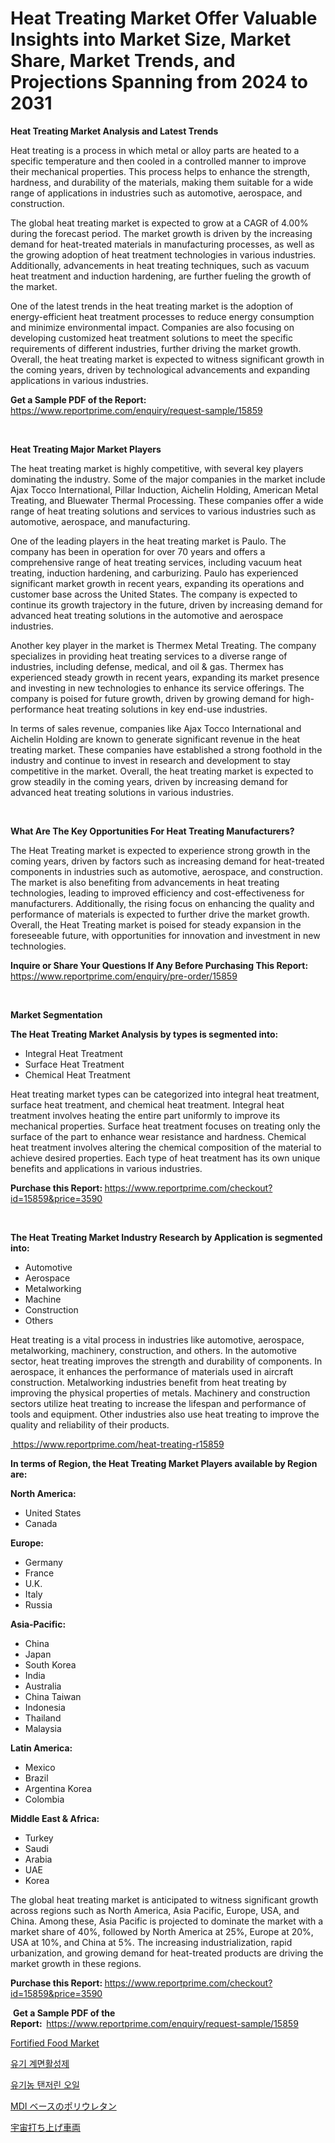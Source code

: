 <p><h1>Heat Treating Market Offer Valuable Insights into Market Size, Market Share, Market Trends, and Projections Spanning from 2024 to 2031</h1></p><p><strong>Heat Treating Market Analysis and Latest Trends</strong></p>
<p><p>Heat treating is a process in which metal or alloy parts are heated to a specific temperature and then cooled in a controlled manner to improve their mechanical properties. This process helps to enhance the strength, hardness, and durability of the materials, making them suitable for a wide range of applications in industries such as automotive, aerospace, and construction.</p><p>The global heat treating market is expected to grow at a CAGR of 4.00% during the forecast period. The market growth is driven by the increasing demand for heat-treated materials in manufacturing processes, as well as the growing adoption of heat treatment technologies in various industries. Additionally, advancements in heat treating techniques, such as vacuum heat treatment and induction hardening, are further fueling the growth of the market.</p><p>One of the latest trends in the heat treating market is the adoption of energy-efficient heat treatment processes to reduce energy consumption and minimize environmental impact. Companies are also focusing on developing customized heat treatment solutions to meet the specific requirements of different industries, further driving the market growth. Overall, the heat treating market is expected to witness significant growth in the coming years, driven by technological advancements and expanding applications in various industries.</p></p>
<p><strong>Get a Sample PDF of the Report:&nbsp;</strong> <a href="https://www.reportprime.com/enquiry/request-sample/15859">https://www.reportprime.com/enquiry/request-sample/15859</a></p>
<p>&nbsp;</p>
<p><strong>Heat Treating Major Market Players</strong></p>
<p><p>The heat treating market is highly competitive, with several key players dominating the industry. Some of the major companies in the market include Ajax Tocco International, Pillar Induction, Aichelin Holding, American Metal Treating, and Bluewater Thermal Processing. These companies offer a wide range of heat treating solutions and services to various industries such as automotive, aerospace, and manufacturing.</p><p>One of the leading players in the heat treating market is Paulo. The company has been in operation for over 70 years and offers a comprehensive range of heat treating services, including vacuum heat treating, induction hardening, and carburizing. Paulo has experienced significant market growth in recent years, expanding its operations and customer base across the United States. The company is expected to continue its growth trajectory in the future, driven by increasing demand for advanced heat treating solutions in the automotive and aerospace industries.</p><p>Another key player in the market is Thermex Metal Treating. The company specializes in providing heat treating services to a diverse range of industries, including defense, medical, and oil & gas. Thermex has experienced steady growth in recent years, expanding its market presence and investing in new technologies to enhance its service offerings. The company is poised for future growth, driven by growing demand for high-performance heat treating solutions in key end-use industries.</p><p>In terms of sales revenue, companies like Ajax Tocco International and Aichelin Holding are known to generate significant revenue in the heat treating market. These companies have established a strong foothold in the industry and continue to invest in research and development to stay competitive in the market. Overall, the heat treating market is expected to grow steadily in the coming years, driven by increasing demand for advanced heat treating solutions in various industries.</p></p>
<p>&nbsp;</p>
<p><strong>What Are The Key Opportunities For Heat Treating Manufacturers?</strong></p>
<p><p>The Heat Treating market is expected to experience strong growth in the coming years, driven by factors such as increasing demand for heat-treated components in industries such as automotive, aerospace, and construction. The market is also benefiting from advancements in heat treating technologies, leading to improved efficiency and cost-effectiveness for manufacturers. Additionally, the rising focus on enhancing the quality and performance of materials is expected to further drive the market growth. Overall, the Heat Treating market is poised for steady expansion in the foreseeable future, with opportunities for innovation and investment in new technologies.</p></p>
<p><strong>Inquire or Share Your Questions If Any Before Purchasing This Report:</strong> <a href="https://www.reportprime.com/enquiry/pre-order/15859">https://www.reportprime.com/enquiry/pre-order/15859</a></p>
<p>&nbsp;</p>
<p><strong>Market Segmentation</strong></p>
<p><strong>The Heat Treating Market Analysis by types is segmented into:</strong></p>
<p><ul><li>Integral Heat Treatment</li><li>Surface Heat Treatment</li><li>Chemical Heat Treatment</li></ul></p>
<p><p>Heat treating market types can be categorized into integral heat treatment, surface heat treatment, and chemical heat treatment. Integral heat treatment involves heating the entire part uniformly to improve its mechanical properties. Surface heat treatment focuses on treating only the surface of the part to enhance wear resistance and hardness. Chemical heat treatment involves altering the chemical composition of the material to achieve desired properties. Each type of heat treatment has its own unique benefits and applications in various industries.</p></p>
<p><strong>Purchase this Report:&nbsp;</strong><a href="https://www.reportprime.com/checkout?id=15859&price=3590">https://www.reportprime.com/checkout?id=15859&price=3590</a></p>
<p>&nbsp;</p>
<p><strong>The Heat Treating Market Industry Research by Application is segmented into:</strong></p>
<p><ul><li>Automotive</li><li>Aerospace</li><li>Metalworking</li><li>Machine</li><li>Construction</li><li>Others</li></ul></p>
<p><p>Heat treating is a vital process in industries like automotive, aerospace, metalworking, machinery, construction, and others. In the automotive sector, heat treating improves the strength and durability of components. In aerospace, it enhances the performance of materials used in aircraft construction. Metalworking industries benefit from heat treating by improving the physical properties of metals. Machinery and construction sectors utilize heat treating to increase the lifespan and performance of tools and equipment. Other industries also use heat treating to improve the quality and reliability of their products.</p></p>
<p><a href="https://www.reportprime.com/heat-treating-r15859">&nbsp;https://www.reportprime.com/heat-treating-r15859</a></p>
<p><strong>In terms of Region, the Heat Treating Market Players available by Region are:</strong></p>
<p>
    <p> <strong> North America: </strong>
        <ul>
            <li>United States</li>
            <li>Canada</li>
        </ul>
        </p> 
    <p> <strong> Europe: </strong>
        <ul>
            <li>Germany</li>
            <li>France</li>
            <li>U.K.</li>
            <li>Italy</li>
            <li>Russia</li>
        </ul>
        </p> 
    <p> <strong> Asia-Pacific: </strong>
        <ul>
            <li>China</li>
            <li>Japan</li>
            <li>South Korea</li>
            <li>India</li>
            <li>Australia</li>
            <li>China Taiwan</li>
            <li>Indonesia</li>
            <li>Thailand</li>
            <li>Malaysia</li>
        </ul>
        </p> 
    <p> <strong> Latin America: </strong>
        <ul>
            <li>Mexico</li>
            <li>Brazil</li>
            <li>Argentina Korea</li>
            <li>Colombia</li>
        </ul>
        </p> 
    <p> <strong> Middle East & Africa: </strong>
        <ul>
            <li>Turkey</li>
            <li>Saudi</li>
            <li>Arabia</li>
            <li>UAE</li>
            <li>Korea</li>
        </ul>
    </p>
    </p>
<p><p>The global heat treating market is anticipated to witness significant growth across regions such as North America, Asia Pacific, Europe, USA, and China. Among these, Asia Pacific is projected to dominate the market with a market share of 40%, followed by North America at 25%, Europe at 20%, USA at 10%, and China at 5%. The increasing industrialization, rapid urbanization, and growing demand for heat-treated products are driving the market growth in these regions.</p></p>
<p><strong>Purchase this Report: </strong><a href="https://www.reportprime.com/checkout?id=15859&price=3590">https://www.reportprime.com/checkout?id=15859&price=3590</a></p>
<p>&nbsp;<strong>Get a Sample PDF of the Report:&nbsp;&nbsp;</strong><a href="https://www.reportprime.com/enquiry/request-sample/15859">https://www.reportprime.com/enquiry/request-sample/15859</a></p>
<p><strong></strong></p>
<p><p><a href="https://github.com/seekum/Market-Research-Report-List-2/blob/main/fortified-food-market.md">Fortified Food Market</a></p><p><a href="https://github.com/JonHarrtis67676y/Market-Research-Report-List-1/blob/main/649697723746.md">유기 계면활성제</a></p><p><a href="https://medium.com/@wheelgg5674537/%EC%9C%A0%EA%B8%B0%EB%86%8D-%EA%B7%A4-%EC%98%A4%EC%9D%BC-%EC%8B%9C%EC%9E%A5-%EC%9C%A0%ED%98%95-%EC%9D%91%EC%9A%A9-%EB%B0%8F-%EC%A7%80%EB%A6%AC%EC%97%90-%EB%8C%80%ED%95%9C-%ED%8F%AC%EA%B4%84%EC%A0%81-%ED%8F%89%EA%B0%80-46049e099dd0">유기농 탠저린 오일</a></p><p><a href="https://medium.com/@leeweir2009/mdi%E3%81%AB%E5%9F%BA%E3%81%A5%E3%81%8F%E3%83%9D%E3%83%AA%E3%82%A6%E3%83%AC%E3%82%BF%E3%83%B3%E5%B8%82%E5%A0%B4%E3%81%AF-%E5%B8%82%E5%A0%B4%E3%82%B7%E3%82%A7%E3%82%A2-%E5%B8%82%E5%A0%B4%E3%83%88%E3%83%AC%E3%83%B3%E3%83%89-%E5%B8%82%E5%A0%B4%E6%88%90%E9%95%B7%E3%81%AB%E9%96%A2%E3%81%99%E3%82%8B%E6%83%85%E5%A0%B1%E3%82%92%E6%8F%90%E4%BE%9B%E3%81%97%E3%81%A6%E3%81%84%E3%81%BE%E3%81%99-78f33f26c64d">MDI ベースのポリウレタン</a></p><p><a href="https://medium.com/@addiehirthe05/%E5%AE%87%E5%AE%99%E6%89%93%E3%81%A1%E4%B8%8A%E3%81%92%E8%BB%8A%E4%B8%A1%E5%B8%82%E5%A0%B4%E3%81%AE%E8%A6%8F%E6%A8%A1%E3%81%8C-%E3%82%B0%E3%83%AD%E3%83%BC%E3%83%90%E3%83%AB%E7%94%A3%E6%A5%AD%E3%81%AB%E3%81%8A%E3%81%91%E3%82%8B%E6%9C%80%E9%81%A9%E3%81%AA%E3%83%9E%E3%83%BC%E3%82%B1%E3%83%86%E3%82%A3%E3%83%B3%E3%82%B0%E3%83%81%E3%83%A3%E3%83%B3%E3%83%8D%E3%83%AB%E3%82%92%E6%98%8E%E3%82%89%E3%81%8B%E3%81%AB%E3%81%97%E3%81%BE%E3%81%99-7b95736ff428">宇宙打ち上げ車両</a></p></p>
